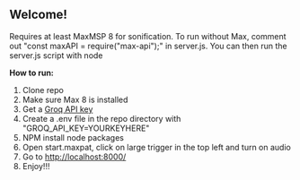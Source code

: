 ## Welcome!
Requires at least MaxMSP 8 for sonification. To run without Max, comment out "const  maxAPI  =  require("max-api");" in server.js. You can then run the server.js script with node

**How to run:**
1. Clone repo
2. Make sure Max 8 is installed
3. Get a [Groq API key](https://console.groq.com/keys) 
4. Create a .env file in the repo directory with "GROQ_API_KEY=YOURKEYHERE"
5. NPM install node packages
6. Open start.maxpat, click on large trigger in the top left and turn on audio
7. Go to [http://localhost:8000/](http://localhost:8000/)
8. Enjoy!!!
